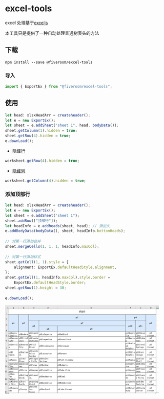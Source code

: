 # excel-tools
excel 处理基于[exceljs](https://github.com/exceljs/exceljs/blob/master/README_zh.md)

本工具只是提供了一种自动处理普通树表头的方法
## 下载

```shell
npm install --save @fiveroom/excel-tools
```

### 导入

```ts
import { ExportEx } from "@fiveroom/excel-tools";
```

## 使用

```ts
let head: xlsxHeadArr = createheader();
let e = new ExportEx();
let sheet = e.addSheet("sheet 1", head, bodyData());
sheet.getColumn(1).hidden = true;
sheet.getRow(4).hidden = true;
e.downLoad();
```

-   [隐藏行](https://github.com/exceljs/exceljs/blob/master/README_zh.md#%E5%88%97)

```ts
worksheet.getRow(4).hidden = true;
```

-   [隐藏列](https://github.com/exceljs/exceljs/blob/master/README_zh.md#%E8%A1%8C)

```ts
worksheet.getColumn(4).hidden = true;
```

### 添加顶部行

```ts
let head: xlsxHeadArr = createheader();
let e = new ExportEx();
let sheet = e.addSheet("sheet 1");
sheet.addRow(["顶部行"]);
let headInfo = e.addheads(sheet, head); // 添加头
e.addBodyData(bodyData(), sheet, headInfo.bottomHeads);

// 对第一行添加合并
sheet.mergeCells(1, 1, 1, headInfo.maxCol);

// 对第一行添加样式
sheet.getCell(1, 1).style = {
    alignment: ExportEx.defaultHeadStyle.alignment,
};
sheet.getCell(1, headInfo.maxCol).style.border =
    ExportEx.defaultHeadStyle.border;
sheet.getRow(1).height = 30;

e.downLoad();
```

![](./assets/顶部行.png)
